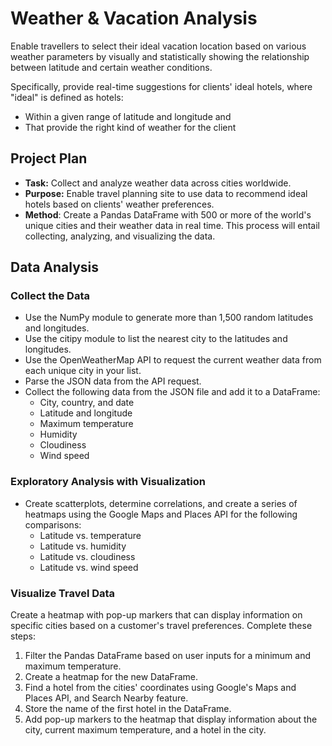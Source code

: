# Weather & Vacation Analysis

Enable travellers to select their ideal vacation location based on various weather parameters by visually and statistically showing the relationship between latitude and certain weather conditions.

Specifically, provide real-time suggestions for clients' ideal hotels, where "ideal" is defined as hotels:

- Within a given range of latitude and longitude and
- That provide the right kind of weather for the client

## Project Plan

- **Task:** Collect and analyze weather data across cities worldwide.
- **Purpose:** Enable travel planning site to use data to recommend ideal hotels based on clients' weather preferences.
- **Method**: Create a Pandas DataFrame with 500 or more of the world's unique cities and their weather data in real time. This process will entail collecting, analyzing, and visualizing the data.

## Data Analysis

### Collect the Data

- Use the NumPy module to generate more than 1,500 random latitudes and longitudes.
- Use the citipy module to list the nearest city to the latitudes and longitudes.
- Use the OpenWeatherMap API to request the current weather data from each unique city in your list.
- Parse the JSON data from the API request.
- Collect the following data from the JSON file and add it to a DataFrame:
    - City, country, and date
    - Latitude and longitude
    - Maximum temperature
    - Humidity
    - Cloudiness
    - Wind speed

### Exploratory Analysis with Visualization

- Create scatterplots, determine correlations, and create a series of heatmaps using the Google Maps and Places API for the following comparisons:
    - Latitude vs. temperature
    - Latitude vs. humidity
    - Latitude vs. cloudiness
    - Latitude vs. wind speed

### Visualize Travel Data

Create a heatmap with pop-up markers that can display information on specific cities based on a customer's travel preferences. Complete these steps:

1. Filter the Pandas DataFrame based on user inputs for a minimum and maximum temperature.
2. Create a heatmap for the new DataFrame.
3. Find a hotel from the cities' coordinates using Google's Maps and Places API, and Search Nearby feature.
4. Store the name of the first hotel in the DataFrame.
5. Add pop-up markers to the heatmap that display information about the city, current maximum temperature, and a hotel in the city.